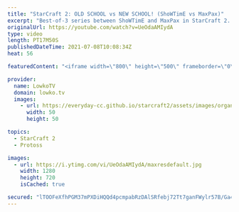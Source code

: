 ```yaml
---
title: "StarCraft 2: OLD SCHOOL vs NEW SCHOOL! (ShoWTimE vs MaxPax)"
excerpt: "Best-of-3 series between ShoWTimE and MaxPax in StarCraft 2. This is an old school progamer playing a very macro focused style, going up against a relative newcomer who plays far more aggressively. In this Protoss versus Protoss we see two of the highest ranked non-Korean players face off in a series."
originalUrl: https://youtube.com/watch?v=UeOdaAMIydA
type: video
length: PT17M50S
publishedDateTime: 2021-07-08T10:08:34Z
heat: 56

featuredContent: "<iframe width=\"800\" height=\"500\" frameborder=\"0\" src=\"https://www.youtube.com/embed/UeOdaAMIydA\" allow=\"accelerometer; autoplay; encrypted-media; gyroscope; picture-in-picture\" allowfullscreen></iframe>"

provider:
  name: LowkoTV
  domain: lowko.tv
  images:
    - url: https://everyday-cc.github.io/starcraft2/assets/images/organizations/lowko.tv-50x50.jpg
      width: 50
      height: 50

topics:
  - StarCraft 2
  - Protoss

images:
  - url: https://i.ytimg.com/vi/UeOdaAMIydA/maxresdefault.jpg
    width: 1280
    height: 720
    isCached: true

secured: "lTOOFeXfhPGM37mPXDiHQQd4pcmpabRzDAlSRfebj72Tt7ganFWylr57B/Ga4UJ1wzykTqL5z21vQKNHAuV2guW35rZGKlUN4y+QdwfM0p01DESFCEbkvuEZ5Jg7ldl0H2QezYYnY4YzKQxgmZHe+Y8RVNHOW091v+hUcuW9Uo+HluU17HQQ7RqT9fOBdZ5dS7ElN0pms0txc9GX0uLbwAYvoaKEVYicOnTGytudSLnid6xZtF1RpzDmiiO2GqklplGEVYAPSMI2nwIU3QF4rP3BcQaJR9U0nK1hcfL+VVkMrBvr4P4IKFFfDM0o5BoPl5122yxcuSJGL/+dfgrsTdDPXSVF3cOe/cEsgwNk5DPLPdhTyDNfMd/+Ct+IN4Imp5bF/xpHDZGsWTWgsHVObygcVPK8k7FIaSIHpIIuFj0=;YDYFLIZlT8UVggbA9wo7bg=="
---
```


